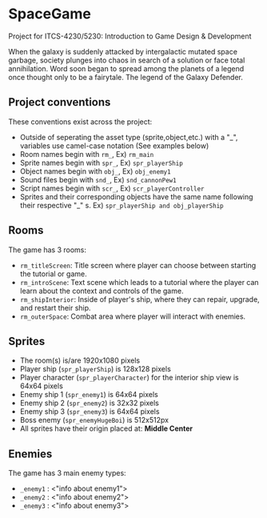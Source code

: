 # SpaceGame
Project for ITCS-4230/5230: Introduction to Game Design & Development

When the galaxy is suddenly attacked by intergalactic mutated space garbage, society plunges into chaos in search of a solution or face total annihilation. Word soon began to spread among the planets of a legend once thought only to be a fairytale. The legend of the Galaxy Defender.

##  Project conventions
These conventions exist across the project:

- Outside of seperating the asset type (sprite,object,etc.) with a "_", variables use camel-case notation (See examples below)
- Room names begin with `rm_`, Ex) `rm_main`
- Sprite names begin with `spr_`, Ex) `spr_playerShip`
- Object names begin with `obj_`, Ex) `obj_enemy1`
- Sound files begin with `snd_`, Ex) `snd_cannonPew1`
- Script names begin with `scr_`, Ex) `scr_playerController`
- Sprites and their corresponding objects have the same name following their respective "_" s. Ex) `spr_playerShip and obj_playerShip`

##  Rooms
The game has 3 rooms:
- `rm_titleScreen`: Title screen where player can choose between starting the tutorial or game.
- `rm_introScene`: Text scene which leads to a tutorial where the player can learn about the context and controls of the game.
- `rm_shipInterior`: Inside of player's ship, where they can repair, upgrade, and restart their ship.
- `rm_outerSpace`: Combat area where player will interact with enemies.
 
##  Sprites

- The room(s) is/are 1920x1080 pixels
- Player ship (`spr_playerShip`) is 128x128 pixels
- Player character (`spr_playerCharacter`) for the interior ship view is 64x64 pixels
- Enemy ship 1 (`spr_enemy1`) is 64x64 pixels
- Enemy ship 2 (`spr_enemy2`) is 32x32 pixels
- Enemy ship 3 (`spr_enemy3`) is 64x64 pixels
- Boss enemy (`spr_enemyHugeBoi`) is 512x512px
- All sprites have their origin placed at: **Middle Center**

##  Enemies

The game has 3 main enemy types:
- `_enemy1` : <"info about enemy1">
- `_enemy2` : <"info about enemy2">
- `_enemy3` : <"info about enemy3">
